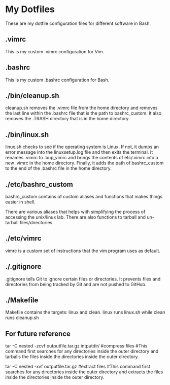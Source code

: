 # My Dotfiles
These are my dotfile configuration files for different software in Bash.
## .vimrc
This is my custom .vimrc configuration for Vim.
## .bashrc
This is my custom .bashrc configuration for Bash.
## ./bin/cleanup.sh
cleanup.sh removes the .vimrc file from the home directory and removes the last line within the .bashrc file that is the path to bashrc_custom. It also removes the .TRASH directory that is in the home directory.

## ./bin/linux.sh
linux.sh checks to see if the operating system is Linux. If not, it dumps an error message into the linuxsetup.log file and then exits the terminal. 
It renames .vimrc to .bup_vimrc and brings the contents of etc/.vimrc into a new .vimrc in the home directory. 
Finally, it adds the path of bashrc_custom to the end of the .bashrc file in the home directory.

## ./etc/bashrc_custom
bashrc_custom contains of custom aliases and functions that makes things easier in shell.

There are various aliases that helps with simplifying the process of accessing the unix/linux lab. There are also functions to tarball and un-tarball files/directories.

## ./etc/vimrc
vimrc is a custom set of instructions that the vim program uses as default.

## ./.gitignore
.gitignore tells Git to ignore certain files or directories.
It prevents files and directories from being tracked by Git and are not pushed to GitHub.

## ./Makefile
Makefile contains the targets: linux and clean.
linux runs linux.sh while clean runs cleanup.sh

## For future reference
tar -C nested -zcvf outputfile.tar.gz intputdir/
#compress files
#This command first searches for any directories inside the outer directory and tarballs the files inside the directories inside the outer directory.

tar -C nested -xvf outputfile.tar.gz
#extract files
#This command first searches for any directories inside the outer directory and extracts the files inside the directories inside the outer directory.
